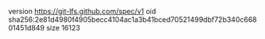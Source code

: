 version https://git-lfs.github.com/spec/v1
oid sha256:2e81d4980f4905becc4104ac1a3b41bced70521499dbf72b340c66801451d849
size 16123
